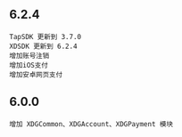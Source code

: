 ## 6.2.4
```
TapSDK 更新到 3.7.0
XDSDK 更新到 6.2.4
增加账号注销
增加iOS支付
增加安卓网页支付
```

## 6.0.0
```
增加 XDGCommon、XDGAccount、XDGPayment 模块
```
